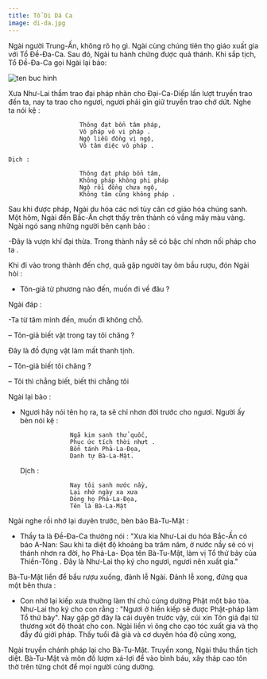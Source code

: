 ```yaml
---
title: Tổ Di Dá Ca
image: di-da.jpg
---
```



Ngài người Trung-Ấn, không rõ họ gì. Ngài cùng chúng tiên thọ giáo xuất gia với Tổ Đề-Đa-Ca. Sau đó, Ngài tu hành chứng được quả thánh. Khi sắp tịch, Tổ Đề-Đa-Ca gọi Ngài lại bảo:

![ten buc hinh](https://ketnoiyeuthuong.net/wp-content/uploads/2017/01/T%E1%BB%95-6-Di-D%C3%A1-Ca1.jpg "ten buc hinh")

Xưa Như-Lai thầm trao đại pháp nhãn cho Đại-Ca-Diếp lần lượt truyền trao đến ta, nay ta trao cho ngươi, ngươi phải gìn giữ truyền trao chớ dứt. Nghe ta nói kệ :                    

                        Thông đạt bổn tâm pháp, 
                        Vô pháp vô vi pháp . 
                        Ngộ liễu đồng vị ngộ, 
                        Vô tâm diệc vô pháp . 

    Dịch :

                        Thông đạt pháp bổn tâm, 
                        Không pháp không phi pháp 
                        Ngộ rồi đồng chưa ngộ, 
                        Không tâm cũng không pháp .

Sau khi được pháp, Ngài du hóa các nơi tùy căn cơ giáo hóa chúng sanh. Một hôm, Ngài đến Bắc-Ấn chợt thấy trên thành có vầng mây màu vàng. Ngài ngó sang những người bên cạnh bảo :

-Đây là vượn khí đại thừa. Trong thành nầy sẽ có bậc chí nhơn nối pháp cho ta .

Khi đi vào trong thành đến chợ, quả gặp người tay ôm bầu rượu, đón Ngài hỏi :

- Tôn-giả từ phương nào đến, muốn đi về đâu ?

Ngài đáp :

-Ta từ tâm mình đến, muốn đi không chỗ.

– Tôn-giả biết vật trong tay tôi chăng ?

Đây là đồ đựng vật làm mất thanh tịnh.

– Tôn-giả biết tôi chăng ?

– Tôi thì chẳng biết, biết thì chẳng tôi

Ngài lại bảo :

- Ngươi hãy nói tên họ ra, ta sẽ chỉ nhơn đời trước cho ngươi. Người ấy bèn nói kệ :

                    Ngã kim sanh thử quốc, 
                    Phục ức tích thời nhựt . 
                    Bổn tánh Phả-La-Đọa,
                    Danh tự Bà-La-Mật. 
    Dịch :

                    Nay tôi sanh nước nầy, 
                    Lại nhớ ngày xa xưa
                    Dòng họ Phả-La-Đọa, 
                    Tên là Bà-La-Mật

Ngài nghe rồi nhớ lại duyên trước, bèn bảo Bà-Tu-Mật :

- Thầy ta là Đề-Đa-Ca thường nói : "Xưa kia Như-Lai du hóa Bắc-Ấn có báo A-Nan: Sau khi ta diệt độ khoảng ba trăm năm, ở nước nầy sẻ có vị thánh nhơn ra đời, họ Phả-La- Đọa tên Bà-Tu-Mật, làm vị Tổ thứ bảy của Thiền-Tông . Đây là Như-Lai thọ ký cho ngươi, ngươi nên xuất gia."

Bà-Tu-Mật liền để bầu rượu xuống, đảnh lễ Ngài. Đảnh lễ xong, đứng qua một bên thưa :

- Con nhớ lại kiếp xưa thường làm thí chủ cúng dường Phật một bảo tòa. Như-Lai thọ ký cho con rằng : "Ngươi ở hiền kiếp sẽ được Phật-pháp làm Tổ thứ bảy". Nay gặp gỡ đây là cái duyên trước vậy, cúi xin Tôn giả đại từ thương xót độ thoát cho con. Ngài liền vì ông cho cạo tóc xuất gia và thọ đầy đủ giới pháp. Thấy tuổi đã già và cơ duyên hóa độ cũng xong,

Ngài truyền chánh pháp lại cho Bà-Tu-Mật. Truyền xong, Ngài thâu thần tịch diệt. Bà-Tu-Mật và môn đồ lượm xá-lợi để vào bình báu, xây tháp cao tôn thờ trên từng chót để mọi người cúng dường. 